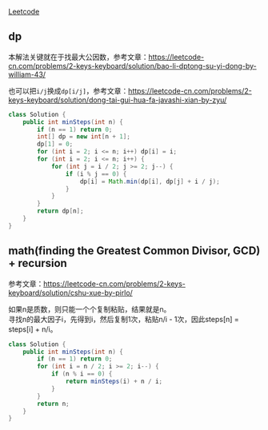 [Leetcode](https://leetcode.com/problems/2-keys-keyboard/submissions/)

## dp
本解法关键就在于找最大公因数，参考文章：https://leetcode-cn.com/problems/2-keys-keyboard/solution/bao-li-dptong-su-yi-dong-by-william-43/

也可以把`i/j`换成`dp[i/j]`，参考文章：https://leetcode-cn.com/problems/2-keys-keyboard/solution/dong-tai-gui-hua-fa-javashi-xian-by-zyu/
```java
class Solution {
    public int minSteps(int n) {
        if (n == 1) return 0;
        int[] dp = new int[n + 1];
        dp[1] = 0;
        for (int i = 2; i <= n; i++) dp[i] = i;
        for (int i = 2; i <= n; i++) {
            for (int j = i / 2; j >= 2; j--) {
                if (i % j == 0) {
                    dp[i] = Math.min(dp[i], dp[j] + i / j);
                }
            }
        }
        return dp[n];
    }
}
```

## math(finding the Greatest Common Divisor, GCD) + recursion 
参考文章：https://leetcode-cn.com/problems/2-keys-keyboard/solution/cshu-xue-by-pirlo/

如果n是质数，则只能一个个复制粘贴，结果就是n。\
寻找n的最大因子i，先得到i，然后复制1次，粘贴n/i - 1次，因此steps[n] = steps[i] + n/i。
```java
class Solution {
    public int minSteps(int n) {
        if (n == 1) return 0;
        for (int i = n / 2; i >= 2; i--) {
            if (n % i == 0) {
                return minSteps(i) + n / i;
            }
        }
        return n;
    }
}
```
